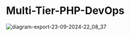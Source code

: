 # Multi-Tier-PHP-DevOps
 


![diagram-export-23-09-2024-22_08_37](https://github.com/user-attachments/assets/ccaabde5-d711-4185-81f5-702050635af9)

